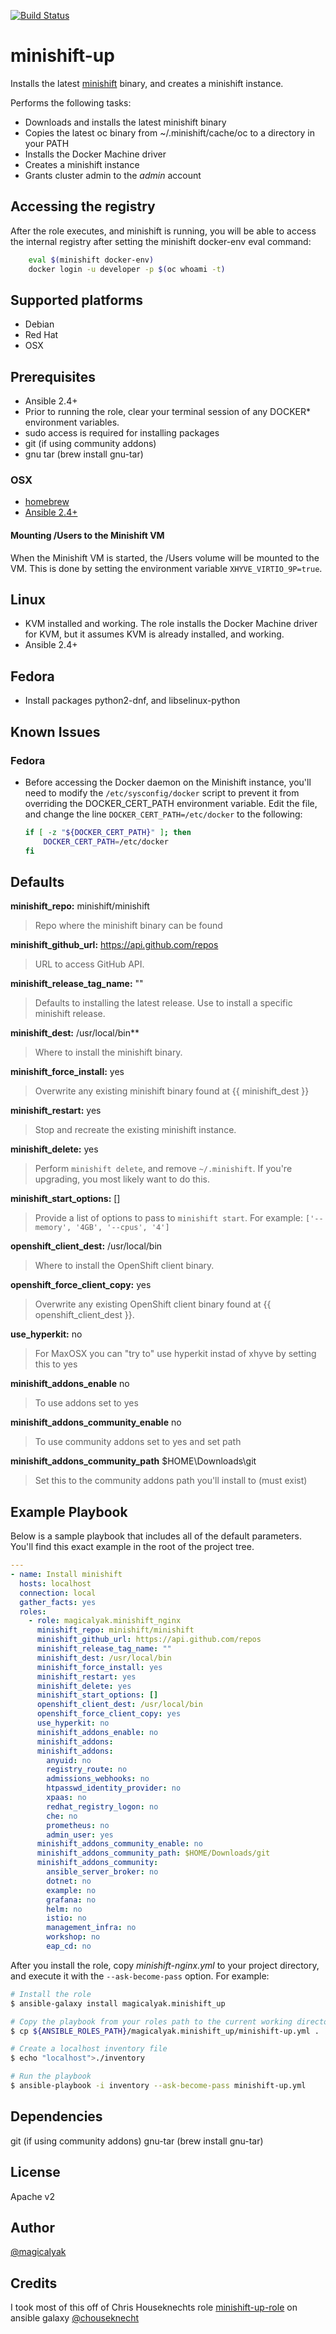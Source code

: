 [![Build Status](https://travis-ci.org/magicalyak/minishift-up.svg?branch=master)](https://travis-ci.org/magicalyak/minishift-up)

# minishift-up

Installs the latest [minishift](https://github.com/minishift/minishift) binary, and creates a minishift instance.

Performs the following tasks:

- Downloads and installs the latest minishift binary
- Copies the latest oc binary from ~/.minishift/cache/oc to a directory in your PATH
- Installs the Docker Machine driver
- Creates a minishift instance
- Grants cluster admin to the *admin* account

## Accessing the registry

After the role executes, and minishift is running, you will be able to access the internal registry after setting the minishift docker-env eval command:

```sh
    eval $(minishift docker-env)
    docker login -u developer -p $(oc whoami -t)
```

## Supported platforms

- Debian
- Red Hat
- OSX

## Prerequisites

- Ansible 2.4+
- Prior to running the role, clear your terminal session of any DOCKER* environment variables.
- sudo access is required for installing packages
- git (if using community addons)
- gnu tar (brew install gnu-tar)

### OSX

- [homebrew](https://brew.sh)
- [Ansible 2.4+](https://docs.ansible.com)

#### Mounting /Users to the Minishift VM

When the Minishift VM is started, the /Users volume will be mounted to the VM. This is done by setting the environment variable `XHYVE_VIRTIO_9P=true`.

## Linux

- KVM installed and working. The role installs the Docker Machine driver for KVM, but it assumes KVM is already installed, and working.
- Ansible 2.4+

## Fedora

- Install packages python2-dnf, and libselinux-python

## Known Issues

### Fedora

- Before accessing the Docker daemon on the Minishift instance, you'll need to modify the `/etc/sysconfig/docker` script to prevent it from overriding the DOCKER_CERT_PATH environment variable. Edit the file, and change the line `DOCKER_CERT_PATH=/etc/docker` to the following:

    ```sh
    if [ -z "${DOCKER_CERT_PATH}" ]; then
        DOCKER_CERT_PATH=/etc/docker
    fi
    ```

## Defaults

**minishift_repo:** minishift/minishift

> Repo where the minishift binary can be found

**minishift_github_url:** <https://api.github.com/repos>

> URL to access GitHub API.

**minishift_release_tag_name:** ""

> Defaults to installing the latest release. Use to install a specific minishift release.

**minishift_dest:** /usr/local/bin**

> Where to install the minishift binary.

**minishift_force_install:** yes

> Overwrite any existing minishift binary found at {{ minishift_dest }}

**minishift_restart:** yes

> Stop and recreate the existing minishift instance.

**minishift_delete:** yes

> Perform `minishift delete`, and remove `~/.minishift`. If you're upgrading, you most likely want to do this.

**minishift_start_options:** []

> Provide a list of options to pass to `minishift start`. For example: `['--memory', '4GB', '--cpus', '4']`

**openshift_client_dest:** /usr/local/bin

> Where to install the OpenShift client binary.

**openshift_force_client_copy:** yes

> Overwrite any existing OpenShift client binary found at {{ openshift_client_dest }}.

**use_hyperkit:** no

> For MaxOSX you can "try to" use hyperkit instad of xhyve by setting this to yes

**minishift_addons_enable** no

> To use addons set to yes

**minishift_addons_community_enable** no

> To use community addons set to yes and set path

**minishift_addons_community_path** $HOME\Downloads\git

> Set this to the community addons path you'll install to (must exist)

## Example Playbook

Below is a sample playbook that includes all of the default parameters. You'll find this exact example in the root of the project tree.

```yaml
---
- name: Install minishift
  hosts: localhost
  connection: local
  gather_facts: yes
  roles:
    - role: magicalyak.minishift_nginx
      minishift_repo: minishift/minishift
      minishift_github_url: https://api.github.com/repos
      minishift_release_tag_name: ""
      minishift_dest: /usr/local/bin  
      minishift_force_install: yes
      minishift_restart: yes
      minishift_delete: yes
      minishift_start_options: []
      openshift_client_dest: /usr/local/bin
      openshift_force_client_copy: yes
      use_hyperkit: no
      minishift_addons_enable: no
      minishift_addons:
      minishift_addons:
        anyuid: no
        registry_route: no
        admissions_webhooks: no
        htpasswd_identity_provider: no
        xpaas: no
        redhat_registry_logon: no
        che: no
        prometheus: no
        admin_user: yes
      minishift_addons_community_enable: no
      minishift_addons_community_path: $HOME/Downloads/git
      minishift_addons_community:
        ansible_server_broker: no
        dotnet: no
        example: no
        grafana: no
        helm: no
        istio: no
        management_infra: no
        workshop: no
        eap_cd: no
```

After you install the role, copy *minishift-nginx.yml* to your project directory, and execute it with the `--ask-become-pass` option. For example:

```sh
# Install the role
$ ansible-galaxy install magicalyak.minishift_up

# Copy the playbook from your roles path to the current working directory
$ cp ${ANSIBLE_ROLES_PATH}/magicalyak.minishift_up/minishift-up.yml .

# Create a localhost inventory file
$ echo "localhost">./inventory

# Run the playbook
$ ansible-playbook -i inventory --ask-become-pass minishift-up.yml
```

## Dependencies

git (if using community addons)
gnu-tar (brew install gnu-tar)

## License

Apache v2

## Author

[@magicalyak](https://github.com/magicalyak)

## Credits

I took most of this off of Chris Houseknechts role
[minishift-up-role](https://galaxy.ansible.com/chouseknecht/minishift) on ansible galaxy
[@chouseknecht](https://github.com/chouseknecht)
